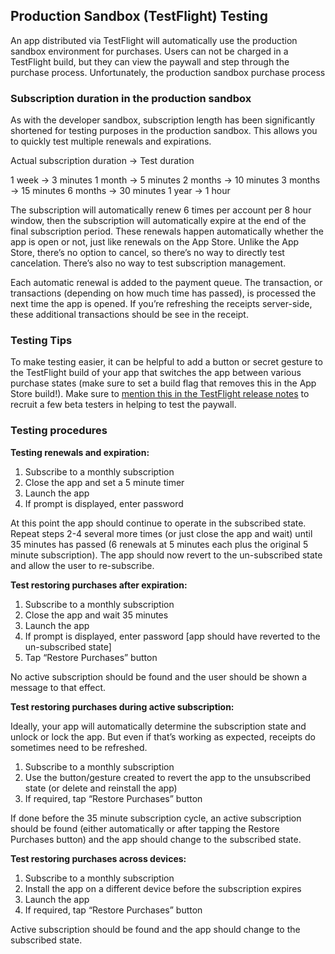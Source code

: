 ## Production Sandbox (TestFlight) Testing

An app distributed via TestFlight will automatically use the production sandbox environment for purchases. Users can not be charged in a TestFlight build, but they can view the paywall and step through the purchase process. Unfortunately, the production sandbox purchase process 

### Subscription duration in the production sandbox

As with the developer sandbox, subscription length has been significantly shortened for testing purposes in the production sandbox. This allows you to quickly test multiple renewals and expirations.

Actual subscription duration -> Test duration

1 week -> 3 minutes
1 month -> 5 minutes
2 months -> 10 minutes
3 months -> 15 minutes
6 months -> 30 minutes
1 year -> 1 hour

The subscription will automatically renew 6 times per account per 8 hour window, then the subscription will automatically expire at the end of the final subscription period. These renewals happen automatically whether the app is open or not, just like renewals on the App Store. Unlike the App Store, there’s no option to cancel, so there’s no way to directly test cancelation. There’s also no way to test subscription management.

Each automatic renewal is added to the payment queue. The transaction, or transactions (depending on how much time has passed), is processed the next time the app is opened. If you’re refreshing the receipts server-side, these additional transactions should be see in the receipt.

### Testing Tips

To make testing easier, it can be helpful to add a button or secret gesture to the TestFlight build of your app that switches the app between various purchase states (make sure to set a build flag that removes this in the App Store build!). Make sure to [mention this in the TestFlight release notes](https://github.com/RevenueCat/iOS-Subscription-Testing/blob/master/additional/testflight.md) to recruit a few beta testers in helping to test the paywall.

### Testing procedures

**Testing renewals and expiration:**

1. Subscribe to a monthly subscription
2. Close the app and set a 5 minute timer
3. Launch the app
4. If prompt is displayed, enter password

At this point the app should continue to operate in the subscribed state. Repeat steps 2-4 several more times (or just close the app and wait) until 35 minutes has passed (6 renewals at 5 minutes each plus the original 5 minute subscription). The app should now revert to the un-subscribed state and allow the user to re-subscribe.

**Test restoring purchases after expiration:**

1. Subscribe to a monthly subscription
2. Close the app and wait 35 minutes
3. Launch the app
4. If prompt is displayed, enter password
[app should have reverted to the un-subscribed state]
5. Tap “Restore Purchases” button

No active subscription should be found and the user should be shown a message to that effect.

**Test restoring purchases during active subscription:**

Ideally, your app will automatically determine the subscription state and unlock or lock the app. But even if that’s working as expected, receipts do sometimes need to be refreshed.

1. Subscribe to a monthly subscription
2. Use the button/gesture created to revert the app to the unsubscribed state (or delete and reinstall the app)
3. If required, tap “Restore Purchases” button

If done before the 35 minute subscription cycle, an active subscription should be found (either automatically or after tapping the Restore Purchases button) and the app should change to the subscribed state.

**Test restoring purchases across devices:**

1. Subscribe to a monthly subscription
2. Install the app on a different device before the subscription expires
3. Launch the app
4. If required, tap “Restore Purchases” button

Active subscription should be found and the app should change to the subscribed state.